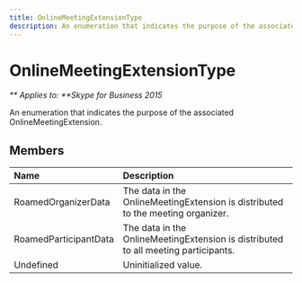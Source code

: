 ```yaml
---
title: OnlineMeetingExtensionType
description: An enumeration that indicates the purpose of the associated OnlineMeetingExtension.
---
```

# OnlineMeetingExtensionType


_** Applies to: **Skype for Business 2015_

An enumeration that indicates the purpose of the associated OnlineMeetingExtension.
            
## Members



|**Name**|**Description**|
|:-----|:-----|
|RoamedOrganizerData|The data in the OnlineMeetingExtension is distributed to the meeting organizer.|
|RoamedParticipantData|The data in the OnlineMeetingExtension is distributed to all meeting participants.|
|Undefined|Uninitialized value.|
